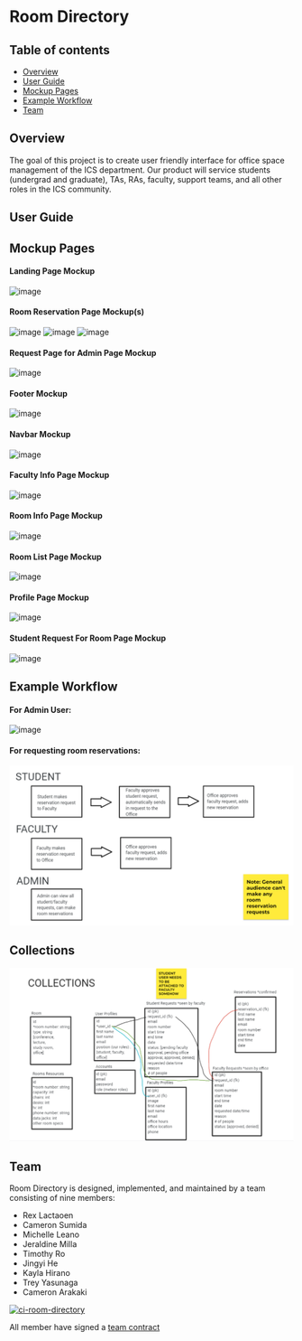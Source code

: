 # Room Directory

## Table of contents

* [Overview](#overview)
* [User Guide](#user-guide)
* [Mockup Pages](#mockup-pages)
* [Example Workflow](#example-workflow)
* [Team](#team)

## Overview

The goal of this project is to create user friendly interface for office space management of the ICS department. Our product will service students (undergrad and graduate), TAs, RAs, faculty, support teams, and all other roles in the ICS community.

## User Guide

## Mockup Pages
#### Landing Page Mockup
![image](https://user-images.githubusercontent.com/97726557/214188186-cb8ad5db-2748-46cd-bd85-b93e2a7a0936.png)

#### Room Reservation Page Mockup(s)
![image](https://user-images.githubusercontent.com/97726557/214188266-4fac64d6-5f20-4c38-bcb0-47a1710e639f.png)
![image](https://user-images.githubusercontent.com/97726557/214189089-fa5c66b4-8f1e-4270-aad6-809c7d20c018.png)
![image](https://user-images.githubusercontent.com/97726557/214189120-b1654b20-06d4-49af-9828-96d7b31a49e0.png)

#### Request Page for Admin Page Mockup
![image](https://user-images.githubusercontent.com/97726557/214188350-61cf0718-c6ba-47f1-b4e6-9147afbdb452.png)

#### Footer Mockup
![image](https://user-images.githubusercontent.com/97726557/214188407-c5c2ec77-a45f-4fbb-807c-c3cd4eb28eeb.png)

#### Navbar Mockup
![image](https://user-images.githubusercontent.com/97726557/214188003-f30b652c-5ecc-4880-8c5b-cfda740c652c.png)

#### Faculty Info Page Mockup
![image](https://user-images.githubusercontent.com/97726557/214188554-07bb206c-f049-4579-a338-a38952c34b31.png)

#### Room Info Page Mockup
![image](https://user-images.githubusercontent.com/97726557/214188623-3662c6cc-7d2b-46b8-aa27-a621455c1d80.png)

#### Room List Page Mockup
![image](https://user-images.githubusercontent.com/97726557/214188763-aa8f63d4-50d0-4576-8422-dd3c285d67d4.png)

#### Profile Page Mockup
![image](https://user-images.githubusercontent.com/97726557/214188835-f152fff1-13e5-4ee6-9d2a-f1e92fb83845.png)

#### Student Request For Room Page Mockup
![image](https://user-images.githubusercontent.com/97726557/214188988-43459f46-af7c-45c6-91e2-65dde2df0fd3.png)

## Example Workflow
#### For Admin User:
![image](https://user-images.githubusercontent.com/97726557/214191621-09125dd3-acc3-46d7-a33b-829635173340.png)

#### For requesting room reservations:
<img src="images/roomRequests.png" class="img-fluid" width=600>

## Collections
<img src="images/collections.png" class="img-fluid" width=600>

## Team

Room Directory is designed, implemented, and maintained by a team consisting of nine members: 
* Rex Lactaoen
* Cameron Sumida 
* Michelle Leano
* Jeraldine Milla
* Timothy Ro
* Jingyi He
* Kayla Hirano
* Trey Yasunaga
* Cameron Arakaki

[![ci-room-directory](https://github.com/room-directory/room-directory/actions/workflows/ci.yml/badge.svg)](https://github.com/room-directory/room-directory/actions/workflows/ci.yml)

All member have signed a [team contract](https://docs.google.com/document/d/1eKRh4N_Ak8qnQbBEGrxAVlJxxvsMIjg8wWbFX2ZBQhc/edit?usp=sharing)
